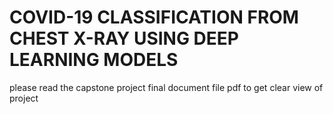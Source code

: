 # COVID-19 CLASSIFICATION FROM CHEST X-RAY USING DEEP LEARNING MODELS
please read the capstone project final document file pdf to get clear view of project
